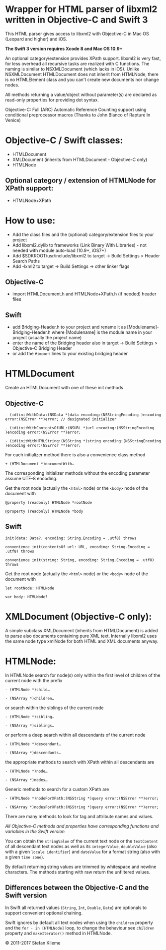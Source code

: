 Wrapper for HTML parser of libxml2 written in Objective-C and Swift 3===================================================================This HTML parser gives access to libxml2 with Objective-C in Mac OS (Leopard and higher) and iOS.**The Swift 3 version requires Xcode 8 and Mac OS 10.9+**An optional category/extension provides XPath support.libxml2 is very fast, for less overhead all recursive tasks are realized with C functions. The naming is similar to NSXMLDocument (which lacks in iOS).Unlike NSXMLDocument HTMLDocument does not inherit from HTMLNode, there is no HTMLElement class and you can't create new documents nor change nodes.All methods returning a value/object without parameter(s) are declared as read-only properties for providing dot syntax.Objective-C: Full (ARC) Automatic Reference Counting support using conditional preprocessor macros (Thanks to John Blanco of Rapture In Venice)Objective-C / Swift classes:============================- HTMLDocument- XMLDocument (inherits from HTMLDocument - Objective-C only)- HTMLNodeOptional category / extension of HTMLNode for XPath support:------------------------------------------------------------- HTMLNode+XPathHow to use:===========- Add the class files and the (optional) category/extension files to your project- Add libxml2.dylib to frameworks (Link Binary With Libraries) - not needed with module auto-load (10.9+, iOS7+) - Add $SDKROOT/usr/include/libxml2 to target -> Build Settings > Header Search Paths- Add -lxml2 to target ->  Build Settings -> other linker flagsObjective-C------------ import HTMLDocument.h and HTMLNode+XPath.h (if needed) header filesSwift------ add Bridging-Header.h to your project and rename it as [Modulename]-Bridging-Header.h where [Modulename] is the module name in your project (usually the project name)- enter the name of the Bridging header also in target -> Build Settings > Objective-C Bridging Header- or add the `#import` lines to your existing bridging headerHTMLDocument============Create an HTMLDocument with one of these init methodsObjective-C-----------`- (id)initWithData:(NSData *)data encoding:(NSStringEncoding )encoding error:(NSError **)error; // designated initializer``- (id)initWithContentsOfURL:(NSURL *)url encoding:(NSStringEncoding )encoding error:(NSError **)error;``- (id)initWithHTMLString:(NSString *)string encoding:(NSStringEncoding )encoding error:(NSError **)error;`For each initializer method there is also a convenience class method`+ (HTMLDocument *)documentWith…`The corresponding initializer methods without the encoding parameter assume UTF-8 encoding.Get the root node (actually the `<html>` node) or the `<body>` node of the document with `@property (readonly) HTMLNode *rootNode``@property (readonly) HTMLNode *body`Swift-----`init(data: Data?, encoding: String.Encoding = .utf8) throws``convenience init(contentsOf url: URL, encoding: String.Encoding = .utf8) throws``convenience init(string: String, encoding: String.Encoding = .utf8) throws`Get the root node (actually the `<html>` node) or the `<body>` node of the document with`let rootNode: HTMLNode``var body: HTMLNode?`XMLDocument (Objective-C only):===============================A simple subclass XMLDocument (inherits from HTMLDocument) is added to parse also documents containing pure XML text.Internally libxml2 uses the same node type xmlNode for both HTML and XML documents anyway.HTMLNode:=========In HTMLNode search for node(s) only within the first level of children of the current node with the prefix`- (HTMLNode *)child…``- (NSArray *)children…`or search within the siblings of the current node`- (HTMLNode *)sibling…``- (NSArray *)siblings…`or perform a deep search within all descendants of the current node`- (HTMLNode *)descendant…``- (NSArray *)descendants…`the appropriate methods to search with XPath within all descendants are`- (HTMLNode *)node…``- (NSArray *)nodes…`Generic methods to search for a custom XPath are`- (HTMLNode *)nodeForXPath:(NSString *)query error:(NSError **)error;``- (NSArray *)nodesForXPath:(NSString *)query error:(NSError **)error;`There are many methods to look for tag and attribute names and values.*All Objective-C methods and properties have corresponding functions and variables in the Swift version*You can obtain the `stringValue` of the current text node or the `textContent` of all descendant text nodes as well as its `integerValue`, `doubleValue` (also with a given `locale identifier`) and `dateValue` for a format string (also with a given `time zone`).By default returning string values are trimmed by whitespace and newline characters. The methods starting with raw return the unfiltered values.Differences between the Objective-C and the Swift version---------------------------------------------------------In Swift all returned values (`String`, `Int`, `Double`, `Date`) are optionals to support convenient optional chaining.Swift ignores by default all text nodes when using the `children` property and the `for - in [HTMLNode]` loop, to change the behaviour see `children` property and `makeIterator()` method in HTMLNode.© 2011-2017 Stefan Klieme 
